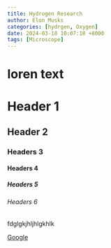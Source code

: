 ```yaml
---
title: Hydrogen Research
author: Elon Musks
categories: [hydrgen, Oxygen]
date: 2024-03-18 10:07:10 +8000
tags: [Microscope]
---
```


# loren text

# Header 1
## Header 2
### Headers 3
#### Headers 4
##### Headers 5
###### Headers 6


fdglgkjhljhlgkhlk

[Google](https://google.com)